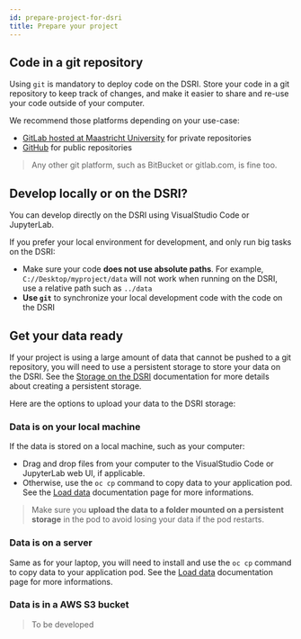 ```yaml
---
id: prepare-project-for-dsri
title: Prepare your project
---
```


## Code in a git repository

Using `git` is mandatory to deploy code on the DSRI. Store your code in a git repository to keep track of changes, and make it easier to share and re-use your code outside of your computer.

We recommend those platforms depending on your use-case:

* [GitLab hosted at Maastricht University](https://gitlab.maastrichtuniversity.nl) for private repositories
* [GitHub](https://github.com) for public repositories

> Any other git platform, such as BitBucket or gitlab.com, is fine too.

## Develop locally or on the DSRI?

You can develop directly on the DSRI using VisualStudio Code or JupyterLab.

If you prefer your local environment for development, and only run big tasks on the DSRI:

* Make sure your code **does not use absolute paths**. For example, `C://Desktop/myproject/data` will not work when running on the DSRI, use a relative path such as `../data`
* **Use `git`** to synchronize your local development code with the code on the DSRI

## Get your data ready

If your project is using a large amount of data that cannot be pushed to a git repository, you will need to use a persistent storage to store your data on the DSRI. See the [Storage on the DSRI](/dsri-documentation/docs/openshift-storage) documentation for more details about creating a persistent storage.

Here are the options to upload your data to the DSRI storage:

### Data is on your local machine

If the data is stored on a local machine, such as your computer:
* Drag and drop files from your computer to the VisualStudio Code or JupyterLab web UI, if applicable.
* Otherwise, use the `oc cp` command to copy data to your application pod. See the [Load data](/dsri-documentation/docs/openshift-load-data) documentation page for more informations.

> Make sure you **upload the data to a folder mounted on a persistent storage** in the pod to avoid losing your data if the pod restarts.

### Data is on a server

Same as for your laptop, you will need to install and use the `oc cp` command to copy data to your application pod. See the [Load data](/dsri-documentation/docs/openshift-load-data) documentation page for more informations.


### Data is in a AWS S3 bucket

> To be developed